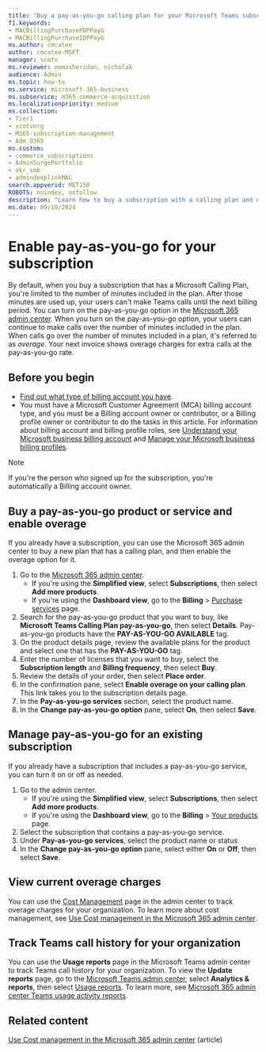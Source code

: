 ```yaml
---
title: "Buy a pay-as-you-go calling plan for your Microsoft Teams subscription"
f1.keywords: 
- MACBillingPurchasePDPPayG
- MACBillingPurchaseIDPPayG
ms.author: cmcatee
author: cmcatee-MSFT
manager: scotv
ms.reviewer: emmasheridan, nicholak
audience: Admin
ms.topic: how-to
ms.service: microsoft-365-business
ms.subservice: m365-commerce-acquisition
ms.localizationpriority: medium
ms.collection:
- Tier1
- scotvorg
- M365-subscription-management
- Adm_O365
ms.custom:
- commerce_subscriptions
- AdminSurgePortfolio
- okr_smb
- admindeeplinkMAC
search.appverid: MET150
ROBOTS: noindex, nofollow
description: "Learn how to buy a subscription with a calling plan and enable overage for Microsoft Teams calls."
ms.date: 09/10/2024
---
```


# Enable pay-as-you-go for your subscription

By default, when you buy a subscription that has a Microsoft Calling Plan, you're limited to the number of minutes included in the plan. After those minutes are used up, your users can't make Teams calls until the next billing period. You can turn on the pay-as-you-go option in the <a href="https://go.microsoft.com/fwlink/p/?linkid=2024339" target="_blank">Microsoft 365 admin center</a>. When you turn on the pay-as-you-go option, your users can continue to make calls over the number of minutes included in the plan. When calls go over the number of minutes included in a plan, it's referred to as *overage*. Your next invoice shows overage charges for extra calls at the pay-as-you-go rate.

## Before you begin

- [Find out what type of billing account you have](../manage-billing-accounts.md#view-my-billing-accounts).
- You must have a Microsoft Customer Agreement (MCA) billing account type, and you must be a Billing account owner or contributor, or a Billing profile owner or contributor to do the tasks in this article. For information about billing account and billing profile roles, see [Understand your Microsoft business billing account](../manage-billing-accounts.md) and [Manage your Microsoft business billing profiles](../billing-and-payments/manage-billing-profiles.md).

> [!NOTE]
> If you're the person who signed up for the subscription, you're automatically a Billing account owner.

## Buy a pay-as-you-go product or service and enable overage

If you already have a subscription, you can use the Microsoft 365 admin center to buy a new plan that has a calling plan, and then enable the overage option for it.

1. Go to the <a href="https://go.microsoft.com/fwlink/p/?linkid=2024339" target="_blank">Microsoft 365 admin center</a>.
   - If you're using the **Simplified view**, select **Subscriptions**, then select **Add more products**.
   - If you're using the **Dashboard view**, go to the **Billing** > <a href="https://go.microsoft.com/fwlink/p/?linkid=868433" target="_blank">Purchase services</a> page.
2. Search for the pay-as-you-go product that you want to buy, like **Microsoft Teams Calling Plan pay-as-you-go**, then select **Details**. Pay-as-you-go products have the **PAY-AS-YOU-GO AVAILABLE** tag.
3. On the product details page, review the available plans for the product and select one that has the **PAY-AS-YOU-GO** tag.
4. Enter the number of licenses that you want to buy, select the **Subscription length** and **Billing frequency**, then select **Buy**.
5. Review the details of your order, then select **Place order**.
6. In the confirmation pane, select **Enable overage on your calling plan**. This link takes you to the subscription details page.
7. In the **Pay-as-you-go services** section, select the product name.
8. In the **Change pay-as-you-go option** pane, select **On**, then select **Save**.

## Manage pay-as-you-go for an existing subscription

If you already have a subscription that includes a pay-as-you-go service, you can turn it on or off as needed.

1. Go to the admin center.
   - If you're using the **Simplified view**, select **Subscriptions**, then select **Add more products**.
   - If you're using the **Dashboard view**, go to the **Billing** > <a href="https://go.microsoft.com/fwlink/p/?linkid=842054" target="_blank">Your products</a> page.
2. Select the subscription that contains a pay-as-you-go service.
3. Under **Pay-as-you-go services**, select the product name or status.
4. In the **Change pay-as-you-go option** pane, select either **On** or **Off**, then select **Save**.

## View current overage charges

You can use the <a href="https://go.microsoft.com/fwlink/p/?linkid=2201187" target="_blank">Cost Management</a> page in the admin center to track overage charges for your organization. To learn more about cost management, see [Use Cost management in the Microsoft 365 admin center](../use-cost-mgmt.md).

## Track Teams call history for your organization

You can use the **Usage reports** page in the Microsoft Teams admin center to track Teams call history for your organization. To view the **Update reports** page, go to the <a href="https://go.microsoft.com/fwlink/p/?linkid=2066851" target="_blank">Microsoft Teams admin center</a>, select **Analytics & reports**, then select <a href="https://admin.teams.microsoft.com/analytics/reports" target="_blank">Usage reports</a>. To learn more, see [Microsoft 365 admin center Teams usage activity reports](../../admin/activity-reports/microsoft-teams-usage-activity.md).

## Related content

[Use Cost management in the Microsoft 365 admin center](../use-cost-mgmt.md) (article)
